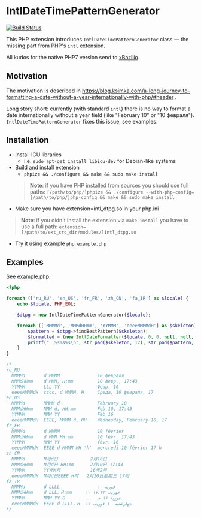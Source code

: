 # IntlDateTimePatternGenerator

[![Build Status](https://travis-ci.org/ksimka/intl_dtpg.svg?branch=master)](https://travis-ci.org/ksimka/intl_dtpg)

This PHP extension introduces `IntlDateTimePatternGenerator` class — the missing part from PHP's `intl` extension.

All kudos for the native PHP7 version send to [xBazilio](https://github.com/xBazilio).

## Motivation

The motivation is described in https://blog.ksimka.com/a-long-journey-to-formatting-a-date-without-a-year-internationally-with-php/#header .

Long story short: currently (with standard `intl`) there is no way to format a date internationally without a year field (like "February 10" or "10 февраля"). `IntlDateTimePatternGenerator` fixes this issue, see examples.

## Installation

+ Install ICU libraries
  + i.e. `sudo apt-get install libicu-dev` for Debian-like systems
+ Build and install extension
  + `phpize && ./configure && make && sudo make install`
  > **Note**: if you have PHP installed from sources you should use full paths: `[/path/to/php/]phpize && ./configure --with-php-config=[/path/to/php/]php-config && make && sudo make install` 
+ Make sure you have extension=intl_dtpg.so in your php.ini
> **Note**: if you didn't install the extension via `make install` you have to use a full path: `extension=[/path/to/ext_src_dir/modules/]intl_dtpg.so`
+ Try it using example
  `php example.php`

## Examples

See [example.php](example.php).

```php
<?php

foreach (['ru_RU', 'en_US', 'fr_FR', 'zh_CN', 'fa_IR'] as $locale) {
    echo $locale, PHP_EOL;

    $dtpg = new IntlDateTimePatternGenerator($locale);

    foreach (['MMMMd', 'MMMdHHmm', 'YYMMM', 'eeeeMMMMdH'] as $skeleton) {
        $pattern = $dtpg->findBestPattern($skeleton);
        $formatted = (new IntlDateFormatter($locale, 0, 0, null, null, $pattern))->format(1455111783);
        printf("  %s%s%s\n", str_pad($skeleton, 12), str_pad($pattern, 20), str_pad($formatted, 32));
    }
}

/*
ru_RU
  MMMMd       d MMMM              10 февраля
  MMMdHHmm    d MMM, H:mm         10 февр., 17:43
  YYMMM       LLL YY              Февр. 16
  eeeeMMMMdH  cccc, d MMMM, H     Среда, 10 февраля, 17
en_US
  MMMMd       MMMM d              February 10
  MMMdHHmm    MMM d, HH:mm        Feb 10, 17:43
  YYMMM       MMM YY              Feb 16
  eeeeMMMMdH  EEEE, MMMM d, HH    Wednesday, February 10, 17
fr_FR
  MMMMd       d MMMM              10 février
  MMMdHHmm    d MMM HH:mm         10 févr. 17:43
  YYMMM       MMM YY              févr. 16
  eeeeMMMMdH  EEEE d MMMM HH 'h'  mercredi 10 février 17 h
zh_CN
  MMMMd       M月d日            2月10日
  MMMdHHmm    M月d日 HH:mm      2月10日 17:43
  YYMMM       YY年M月           16年2月
  eeeeMMMMdH  M月d日EEEE H时   2月10日星期三 17时
fa_IR
  MMMMd       d LLLL              ۱۰ فوریه
  MMMdHHmm    d LLL،‏ H:mm     ۱۰ فوریه،‏ ۱۷:۴۳
  YYMMM       MMM YY G            فوریهٔ ۱۶ م.
  eeeeMMMMdH  EEEE d LLLL،‏ H  چهارشنبه ۱۰ فوریه،‏ ۱۷
*/
```
